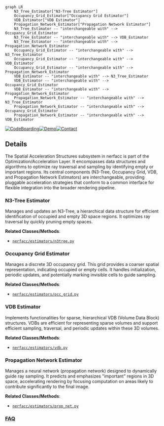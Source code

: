 ```mermaid
graph LR
    N3_Tree_Estimator["N3-Tree Estimator"]
    Occupancy_Grid_Estimator["Occupancy Grid Estimator"]
    VDB_Estimator["VDB Estimator"]
    Propagation_Network_Estimator["Propagation Network Estimator"]
    N3_Tree_Estimator -- "interchangeable with" --> Occupancy_Grid_Estimator
    N3_Tree_Estimator -- "interchangeable with" --> VDB_Estimator
    N3_Tree_Estimator -- "interchangeable with" --> Propagation_Network_Estimator
    Occupancy_Grid_Estimator -- "interchangeable with" --> N3_Tree_Estimator
    Occupancy_Grid_Estimator -- "interchangeable with" --> VDB_Estimator
    Occupancy_Grid_Estimator -- "interchangeable with" --> Propagation_Network_Estimator
    VDB_Estimator -- "interchangeable with" --> N3_Tree_Estimator
    VDB_Estimator -- "interchangeable with" --> Occupancy_Grid_Estimator
    VDB_Estimator -- "interchangeable with" --> Propagation_Network_Estimator
    Propagation_Network_Estimator -- "interchangeable with" --> N3_Tree_Estimator
    Propagation_Network_Estimator -- "interchangeable with" --> Occupancy_Grid_Estimator
    Propagation_Network_Estimator -- "interchangeable with" --> VDB_Estimator
```

[![CodeBoarding](https://img.shields.io/badge/Generated%20by-CodeBoarding-9cf?style=flat-square)](https://github.com/CodeBoarding/GeneratedOnBoardings)[![Demo](https://img.shields.io/badge/Try%20our-Demo-blue?style=flat-square)](https://www.codeboarding.org/demo)[![Contact](https://img.shields.io/badge/Contact%20us%20-%20contact@codeboarding.org-lightgrey?style=flat-square)](mailto:contact@codeboarding.org)

## Details

The Spatial Acceleration Structures subsystem in nerfacc is part of the Optimization/Acceleration Layer. It encompasses data structures and algorithms to optimize ray traversal and sampling by identifying empty or important regions. Its central components (N3-Tree, Occupancy Grid, VDB, and Propagation Network Estimators) are interchangeable, providing pluggable acceleration strategies that conform to a common interface for flexible integration into the broader rendering pipeline.

### N3-Tree Estimator
Manages and updates an N3-Tree, a hierarchical data structure for efficient identification of occupied and empty 3D space regions. It optimizes ray traversal by quickly pruning empty spaces.


**Related Classes/Methods**:

- <a href="https://github.com/nerfstudio-project/nerfacc/blob/master/nerfacc/estimators/n3tree.py" target="_blank" rel="noopener noreferrer">`nerfacc/estimators/n3tree.py`</a>


### Occupancy Grid Estimator
Manages a discrete 3D occupancy grid. This grid provides a coarser spatial representation, indicating occupied or empty cells. It handles initialization, periodic updates, and potentially marking invisible cells to guide sampling.


**Related Classes/Methods**:

- <a href="https://github.com/nerfstudio-project/nerfacc/blob/master/nerfacc/estimators/occ_grid.py" target="_blank" rel="noopener noreferrer">`nerfacc/estimators/occ_grid.py`</a>


### VDB Estimator
Implements functionalities for sparse, hierarchical VDB (Volume Data Block) structures. VDBs are efficient for representing sparse volumes and support efficient sampling, traversal, and periodic updates within these 3D volumes.


**Related Classes/Methods**:

- <a href="https://github.com/nerfstudio-project/nerfacc/blob/master/nerfacc/estimators/vdb.py" target="_blank" rel="noopener noreferrer">`nerfacc/estimators/vdb.py`</a>


### Propagation Network Estimator
Manages a neural network (propagation network) designed to dynamically guide ray sampling. It predicts and emphasizes "important" regions in 3D space, accelerating rendering by focusing computation on areas likely to contribute significantly to the final image.


**Related Classes/Methods**:

- <a href="https://github.com/nerfstudio-project/nerfacc/blob/master/nerfacc/estimators/prop_net.py" target="_blank" rel="noopener noreferrer">`nerfacc/estimators/prop_net.py`</a>




### [FAQ](https://github.com/CodeBoarding/GeneratedOnBoardings/tree/main?tab=readme-ov-file#faq)